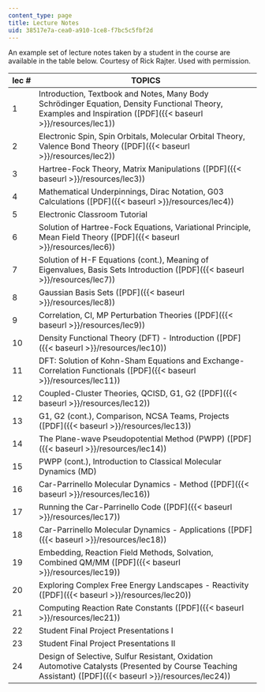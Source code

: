 ```yaml
---
content_type: page
title: Lecture Notes
uid: 38517e7a-cea0-a910-1ce8-f7bc5c5fbf2d
---
```


An example set of lecture notes taken by a student in the course are available in the table below. Courtesy of Rick Rajter. Used with permission.

| lec # | TOPICS |
| --- | --- |
| 1 | Introduction, Textbook and Notes, Many Body Schrödinger Equation, Density Functional Theory, Examples and Inspiration ([PDF]({{< baseurl >}}/resources/lec1)) |
| 2 | Electronic Spin, Spin Orbitals, Molecular Orbital Theory, Valence Bond Theory ([PDF]({{< baseurl >}}/resources/lec2)) |
| 3 | Hartree-Fock Theory, Matrix Manipulations ([PDF]({{< baseurl >}}/resources/lec3)) |
| 4 | Mathematical Underpinnings, Dirac Notation, G03 Calculations ([PDF]({{< baseurl >}}/resources/lec4)) |
| 5 | Electronic Classroom Tutorial |
| 6 | Solution of Hartree-Fock Equations, Variational Principle, Mean Field Theory ([PDF]({{< baseurl >}}/resources/lec6)) |
| 7 | Solution of H-F Equations (cont.), Meaning of Eigenvalues, Basis Sets Introduction ([PDF]({{< baseurl >}}/resources/lec7)) |
| 8 | Gaussian Basis Sets ([PDF]({{< baseurl >}}/resources/lec8)) |
| 9 | Correlation, CI, MP Perturbation Theories ([PDF]({{< baseurl >}}/resources/lec9)) |
| 10 | Density Functional Theory (DFT) - Introduction ([PDF]({{< baseurl >}}/resources/lec10)) |
| 11 | DFT: Solution of Kohn-Sham Equations and Exchange-Correlation Functionals ([PDF]({{< baseurl >}}/resources/lec11)) |
| 12 | Coupled-Cluster Theories, QCISD, G1, G2 ([PDF]({{< baseurl >}}/resources/lec12)) |
| 13 | G1, G2 (cont.), Comparison, NCSA Teams, Projects ([PDF]({{< baseurl >}}/resources/lec13)) |
| 14 | The Plane-wave Pseudopotential Method (PWPP) ([PDF]({{< baseurl >}}/resources/lec14)) |
| 15 | PWPP (cont.), Introduction to Classical Molecular Dynamics (MD) |
| 16 | Car-Parrinello Molecular Dynamics - Method ([PDF]({{< baseurl >}}/resources/lec16)) |
| 17 | Running the Car-Parrinello Code ([PDF]({{< baseurl >}}/resources/lec17)) |
| 18 | Car-Parrinello Molecular Dynamics - Applications ([PDF]({{< baseurl >}}/resources/lec18)) |
| 19 | Embedding, Reaction Field Methods, Solvation, Combined QM/MM ([PDF]({{< baseurl >}}/resources/lec19)) |
| 20 | Exploring Complex Free Energy Landscapes - Reactivity ([PDF]({{< baseurl >}}/resources/lec20)) |
| 21 | Computing Reaction Rate Constants ([PDF]({{< baseurl >}}/resources/lec21)) |
| 22 | Student Final Project Presentations I |
| 23 | Student Final Project Presentations II |
| 24 | Design of Selective, Sulfur Resistant, Oxidation Automotive Catalysts (Presented by Course Teaching Assistant) ([PDF]({{< baseurl >}}/resources/lec24))